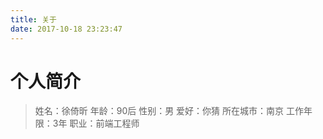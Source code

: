```yaml
---
title: 关于
date: 2017-10-18 23:23:47
---
```


# 个人简介

> 姓名：徐倚昕
> 年龄：90后
> 性别：男
> 爱好：你猜
> 所在城市：南京
> 工作年限：3年
> 职业：前端工程师
